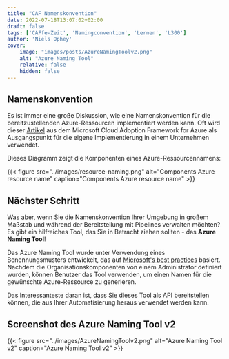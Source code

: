 ```yaml
---
title: "CAF Namenskonvention"
date: 2022-07-18T13:07:02+02:00
draft: false
tags: ['CAFfe-Zeit', 'Namingconvention', 'Lernen', 'L300']
author: 'Niels Ophey'
cover:
    image: "images/posts/AzureNamingToolv2.png"
    alt: "Azure Naming Tool"
    relative: false
    hidden: false
---
```


## Namenskonvention

Es ist immer eine große Diskussion, wie eine Namenskonvention für die bereitzustellenden Azure-Ressourcen implementiert werden kann. Oft wird dieser [Artikel](https://docs.microsoft.com/azure/cloud-adoption-framework/ready/azure-best-practices/resource-naming) aus dem Microsoft Cloud Adoption Framework for Azure als Ausgangspunkt für die eigene Implementierung in einem Unternehmen verwendet.

Dieses Diagramm zeigt die Komponenten eines Azure-Ressourcennamens:

{{< figure src="../images/resource-naming.png" alt="Components Azure resource name" caption="Components Azure resource name" >}}

## Nächster Schritt 

Was aber, wenn Sie die Namenskonvention Ihrer Umgebung in großem Maßstab und während der Bereitstellung mit Pipelines verwalten möchten? Es gibt ein hilfreiches Tool, das Sie in Betracht ziehen sollten - das **Azure Naming Tool**!

Das Azure Naming Tool wurde unter Verwendung eines Benennungsmusters entwickelt, das auf [Microsoft's best practices](https://docs.microsoft.com/azure/cloud-adoption-framework/ready/azure-best-practices/naming-and-tagging) basiert. Nachdem die Organisationskomponenten von einem Administrator definiert wurden, können Benutzer das Tool verwenden, um einen Namen für die gewünschte Azure-Ressource zu generieren.

Das Interessanteste daran ist, dass Sie dieses Tool als API bereitstellen können, die aus Ihrer Automatisierung heraus verwendet werden kann.

## Screenshot des Azure Naming Tool v2

{{< figure src="../images/AzureNamingToolv2.png" alt="Azure Naming Tool v2" caption="Azure Naming Tool v2" >}}
